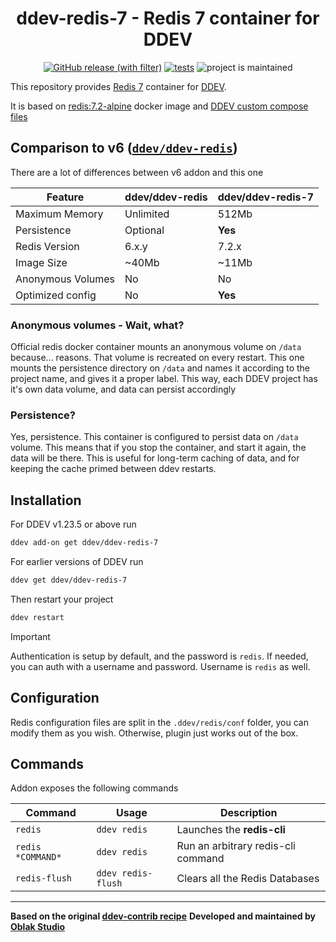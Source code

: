 <div align="center">

# ddev-redis-7 - Redis 7 container for DDEV

[![GitHub release (with filter)](https://img.shields.io/github/v/release/ddev/ddev-redis-7)](https://github.com/ddev/ddev-redis-7/releases)
[![tests](https://github.com/ddev/ddev-redis-7/actions/workflows/tests.yml/badge.svg)](https://github.com/ddev/ddev-redis-7/actions/workflows/tests.yml)
![project is maintained](https://img.shields.io/maintenance/yes/2024.svg)

</div>

This repository provides [Redis 7](https://redis.com) container for [DDEV](https://ddev.readthedocs.io/).

It is based on [redis:7.2-alpine](https://hub.docker.com/_/redis/tags?page=1&name=7) docker image and [DDEV custom compose files](https://ddev.readthedocs.io/en/stable/users/extend/custom-compose-files/)

## Comparison to **v6** ([`ddev/ddev-redis`](https://github.com/ddev/ddev-redis))

There are a lot of differences between v6 addon and this one

| Feature           | ddev/ddev-redis  | ddev/ddev-redis-7 |
| ----------------- | ---------------- | ----------------- |
| Maximum Memory    | Unlimited        | 512Mb             |
| Persistence       | Optional         | **Yes**           |
| Redis Version     | 6.x.y            | 7.2.x             |
| Image Size        | ~40Mb            | ~11Mb             |
| Anonymous Volumes | No               | No                |
| Optimized config  | No               | **Yes**           |

### Anonymous volumes - Wait, what?

Official redis docker container mounts an anonymous volume on `/data` because... reasons. That volume is recreated on every restart. This one mounts the persistence directory on `/data` and names it according to the project name, and gives it a proper label. This way, each DDEV project has it's own data volume, and data can persist accordingly

### Persistence?

Yes, persistence. This container is configured to persist data on `/data` volume. This means that if you stop the container, and start it again, the data will be there. This is useful for long-term caching of data, and for keeping the cache primed between ddev restarts.

## Installation

For DDEV v1.23.5 or above run

```sh
ddev add-on get ddev/ddev-redis-7
```

For earlier versions of DDEV run

```sh
ddev get ddev/ddev-redis-7
```

Then restart your project

```sh
ddev restart
```

> [!IMPORTANT]
> Authentication is setup by default, and the password is `redis`.
> If needed, you can auth with a username and password.
> Username is `redis` as well.

## Configuration

Redis configuration files are split in the `.ddev/redis/conf` folder, you can modify them as you wish.
Otherwise, plugin just works out of the box.

## Commands

Addon exposes the following commands

| Command           | Usage              | Description                        |
| ----------------- | ------------------ | ---------------------------------- |
| `redis`           | `ddev redis`       | Launches the **redis-cli**         |
| `redis *COMMAND*` | `ddev redis`       | Run an arbitrary redis-cli command |
| `redis-flush`     | `ddev redis-flush` | Clears all the Redis Databases     |
___

**Based on the original [ddev-contrib recipe](https://github.com/ddev/ddev-contrib/tree/master/docker-compose-services/mongodb)**
**Developed and maintained by [Oblak Studio](https://github.com/oblakstudio)**
